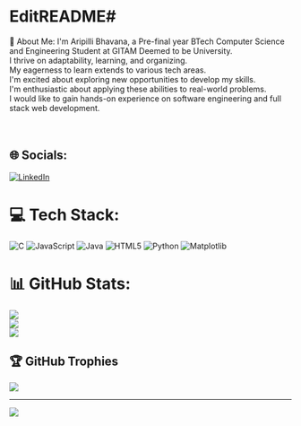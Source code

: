 # EditREADME# 
💫 About Me:
I'm Aripilli Bhavana, a Pre-final year BTech Computer Science and Engineering Student at GITAM Deemed to be University.<br>I thrive on adaptability, learning, and organizing.<br>My eagerness to learn extends to various tech areas.<br>I'm excited about exploring new opportunities to develop my skills.<br>I'm enthusiastic about applying these abilities to real-world problems.<br>I would like to gain hands-on experience on software engineering and full stack web development.<br><br><br>


## 🌐 Socials:
[![LinkedIn](https://img.shields.io/badge/LinkedIn-%230077B5.svg?logo=linkedin&logoColor=white)](https://linkedin.com/in/www.linkedin.com/in/aripillbhavana) 

# 💻 Tech Stack:
![C](https://img.shields.io/badge/c-%2300599C.svg?style=for-the-badge&logo=c&logoColor=white) ![JavaScript](https://img.shields.io/badge/javascript-%23323330.svg?style=for-the-badge&logo=javascript&logoColor=%23F7DF1E) ![Java](https://img.shields.io/badge/java-%23ED8B00.svg?style=for-the-badge&logo=openjdk&logoColor=white) ![HTML5](https://img.shields.io/badge/html5-%23E34F26.svg?style=for-the-badge&logo=html5&logoColor=white) ![Python](https://img.shields.io/badge/python-3670A0?style=for-the-badge&logo=python&logoColor=ffdd54) ![Matplotlib](https://img.shields.io/badge/Matplotlib-%23ffffff.svg?style=for-the-badge&logo=Matplotlib&logoColor=black)
# 📊 GitHub Stats:
![](https://github-readme-stats.vercel.app/api?username=Aripilli-Bhavana&theme=dark&hide_border=false&include_all_commits=false&count_private=false)<br/>
![](https://github-readme-streak-stats.herokuapp.com/?user=Aripilli-Bhavana&theme=dark&hide_border=false)<br/>
![](https://github-readme-stats.vercel.app/api/top-langs/?username=Aripilli-Bhavana&theme=dark&hide_border=false&include_all_commits=false&count_private=false&layout=compact)

## 🏆 GitHub Trophies
![](https://github-profile-trophy.vercel.app/?username=Aripilli-Bhavana&theme=radical&no-frame=false&no-bg=true&margin-w=4)

---
[![](https://visitcount.itsvg.in/api?id=Aripilli-Bhavana&icon=0&color=0)](https://visitcount.itsvg.in)

<!-- Proudly created with GPRM ( https://gprm.itsvg.in ) -->
